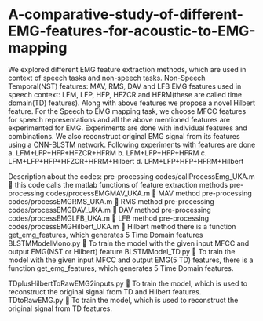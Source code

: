 # A-comparative-study-of-different-EMG-features-for-acoustic-to-EMG-mapping


We explored different EMG feature extraction methods, which are used in context of speech tasks and non-speech tasks.
Non-Speech Temporal(NST) features: MAV, RMS, DAV and LFB
EMG features used in speech context: LFM, LFP, HFP, HFZCR and HFRM(these are called time domain(TD) features).
Along with above features we propose a novel Hilbert feature.
For the Speech to EMG mapping task, we choose MFCC features for speech representations and all the above mentioned features are experimented for EMG.
Experiments are done with individual features and combinations.
We also reconstruct original EMG signal from its features using a CNN-BLSTM network.
Following experiments with features are done
a.	LFM+LFP+HFP+HFZCR+HFRM
b.	LFM+LFP+HFP+HFRM
c.	LFM+LFP+HFP+HFZCR+HFRM+Hilbert
d.	LFM+LFP+HFP+HFRM+Hilbert 
 
Description about the codes:
pre-processing codes/callProcessEmg_UKA.m  this code calls the matlab functions of feature extraction methods
pre-processing codes/processEMGMAV_UKA.m  MAV method
pre-processing codes/processEMGRMS_UKA.m  RMS method
pre-processing codes/processEMGDAV_UKA.m  DAV method
pre-processing codes/processEMGLFB_UKA.m  LFB method
pre-processing codes/processEMGHilbert_UKA.m  Hilbert method
there is a function get_emg_features, which generates 5 Time Domain features
BLSTMModelMono.py   To train the model with the given input MFCC and output EMG(NST  or Hilbert) feature
BLSTMModel_TD.py  To train the model with the given input MFCC and output EMG(5 TD) features, there is a function get_emg_features, which generates 5 Time Domain features.

TDplusHilbertToRawEMG2inputs.py  To train the model, which is used to reconstruct the original signal from TD and Hilbert features.
TDtoRawEMG.py  To train the model, which is used to reconstruct the original signal from TD features.




